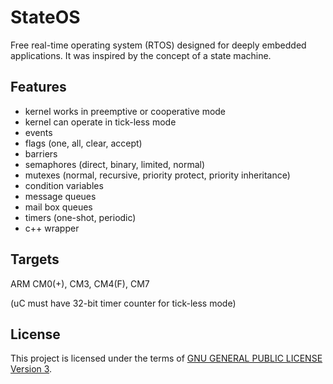 StateOS
=======

Free real-time operating system (RTOS) designed for deeply embedded applications.
It was inspired by the concept of a state machine.

Features
--------

- kernel works in preemptive or cooperative mode
- kernel can operate in tick-less mode
- events
- flags (one, all, clear, accept)
- barriers
- semaphores (direct, binary, limited, normal)
- mutexes (normal, recursive, priority protect, priority inheritance)
- condition variables
- message queues
- mail box queues
- timers (one-shot, periodic)
- c++ wrapper

Targets
-------

ARM CM0(+), CM3, CM4(F), CM7

(uC must have 32-bit timer counter for tick-less mode)

License
-------

This project is licensed under the terms of [GNU GENERAL PUBLIC LICENSE Version 3](http://www.gnu.org/philosophy/why-not-lgpl.html).
